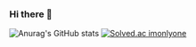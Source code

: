 ### Hi there 👋

![Anurag's GitHub stats](https://github-readme-stats.vercel.app/api?username=JongMinCh0i&&show_icons=true&theme=dracula)
[![Solved.ac imonlyone](http://mazassumnida.wtf/api/v2/generate_badge?boj=imonlyone)](https://solved.ac/imonlyone)
